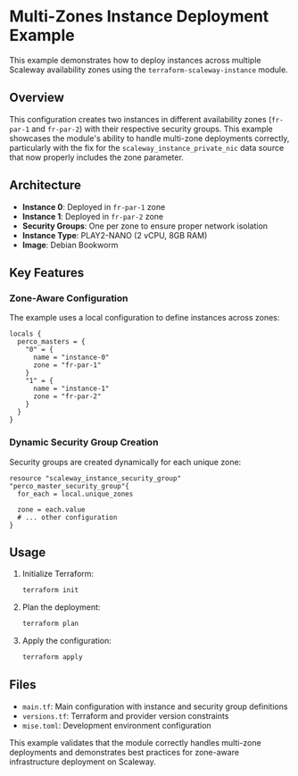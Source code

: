 # Multi-Zones Instance Deployment Example

This example demonstrates how to deploy instances across multiple Scaleway availability zones using the `terraform-scaleway-instance` module.

## Overview

This configuration creates two instances in different availability zones (`fr-par-1` and `fr-par-2`) with their respective security groups. This example showcases the module's ability to handle multi-zone deployments correctly, particularly with the fix for the `scaleway_instance_private_nic` data source that now properly includes the zone parameter.

## Architecture

- **Instance 0**: Deployed in `fr-par-1` zone
- **Instance 1**: Deployed in `fr-par-2` zone
- **Security Groups**: One per zone to ensure proper network isolation
- **Instance Type**: PLAY2-NANO (2 vCPU, 8GB RAM)
- **Image**: Debian Bookworm

## Key Features

### Zone-Aware Configuration

The example uses a local configuration to define instances across zones:

```hcl
locals {
  perco_masters = {
    "0" = {
      name = "instance-0"
      zone = "fr-par-1"
    }
    "1" = {
      name = "instance-1"
      zone = "fr-par-2"
    }
  }
}
```

### Dynamic Security Group Creation

Security groups are created dynamically for each unique zone:

```hcl
resource "scaleway_instance_security_group" "perco_master_security_group"{
  for_each = local.unique_zones
  
  zone = each.value
  # ... other configuration
}
```

## Usage

1. Initialize Terraform:
   ```bash
   terraform init
   ```

2. Plan the deployment:
   ```bash
   terraform plan
   ```

3. Apply the configuration:
   ```bash
   terraform apply
   ```

## Files

- `main.tf`: Main configuration with instance and security group definitions
- `versions.tf`: Terraform and provider version constraints
- `mise.toml`: Development environment configuration

This example validates that the module correctly handles multi-zone deployments and demonstrates best practices for zone-aware infrastructure deployment on Scaleway.
